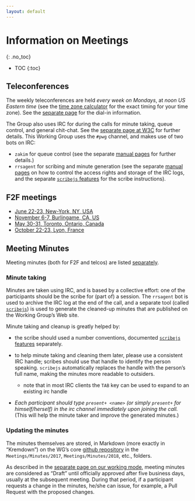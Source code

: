 ```yaml
---
layout: default
---
```


# Information on Meetings
{: .no_toc}

* TOC
{:toc}

## Teleconferences

The weekly teleconferences are held _every week on Mondays_, at *noon US Eastern time* (see the [time zone calculator](https://goo.gl/ujkGY1) for the exact timing for your time zone). See the [separate page](./gotomeetings) for the dial-in information.

The Group also uses IRC for during the calls for minute taking, queue control, and general chit-chat. See the [separate page at W3C](https://www.w3.org/Project/IRC/) for further details. This Working Group uses the `#pwg` channel, and makes use of two bots on IRC:

* `zakim` for queue control (see the separate [manual pages](https://www.w3.org/2001/12/zakim-irc-bot.html) for  further details.)
* `rrsagent` for scribing and minute generation (see the separate [manual pages](https://www.w3.org/2002/03/RRSAgent) on how to control the access rights and storage of the IRC logs, and the separate [`scribejs` features](https://github.com/w3c/scribejs/blob/master/features.md) for the scribe instructions).


## F2F meetings

* [June 22-23, New-York, NY, USA](./F2F/2017.06.NYC)
* [November 6-7, Burlingame, CA, US](./F2F/2017.11.Burlingame)
* [May 30-31, Toronto, Ontario, Canada](./F2F/2018.05.Toronto)
* [October 22-23, Lyon, France](./F2F/2018.10.Lyon)

## Meeting Minutes

Meeting minutes (both for F2F and telcos) are listed [separately](./Minutes/).

### Minute taking

Minutes are taken using IRC, and is based by a collective effort: one of the participants should be the scribe for (part of) a session. The `rrsagent` bot is used to archive the IRC log at the end of the call, and a separate tool (called [`scribejs`](https://github.com/w3c/scribejs/)) is used to generate the cleaned-up minutes that are published on the Working Group’s Web site.

Minute taking and cleanup is greatly helped by:

* the scribe should used a number conventions, documented [`scribejs` features](https://github.com/w3c/scribejs/blob/master/features.md) separately.
* to help minute taking and cleaning them later, please use a consistent IRC handle; scribes should use that handle to identify the person speaking. `scribejs` automatically replaces the handle with the person’s full name, making the minutes more readable to outsiders.
    * note that in most IRC clients the `TAB` key can be used to expand to an existing irc handle

* *Each participant should type `present+ <name>` (or simply `present+` for himself/herself) in the irc channel immediately upon joining the call.* (This will help the minute taker and improve the generated minutes.)

### Updating the minutes

The minutes themselves are stored, in Markdown (more exactly in “Kremdown”) on the WG’s core [github repository](https://github.com/w3c/publ-wg) in the `Meetings/Minutes/2017`, `Meetings/Minutes/2018`, etc., folders.

As described in the [separate page on our working mode](../WorkMode/index#telco), meeting minutes are considered as “Draft” until officially approved after five business days, usually at the subsequent meeting. During that period, if a participant requests a change in the minutes, he/she can issue, for example, a Pull Request with the proposed changes.

